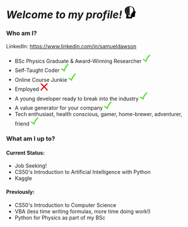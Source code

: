 # *Welcome to my profile!* <img src="https://github.com/Verano-20/Verano-20/blob/master/profile.png" alt="tick icon" width="30px" />

### Who am I?
LinkedIn: https://www.linkedin.com/in/samueldawson

- BSc Physics Graduate & Award-Winning Researcher <img src="https://github.com/Verano-20/Verano-20/blob/master/tick.png" alt="tick icon" width="20px" />
- Self-Taught Coder <img src="https://github.com/Verano-20/Verano-20/blob/master/tick.png" alt="tick icon" width="20px" />
- Online Course Junkie <img src="https://github.com/Verano-20/Verano-20/blob/master/tick.png" alt="tick icon" width="20px" />
- Employed <img src="https://github.com/Verano-20/Verano-20/blob/master/cross.png" alt="cross icon" width="20px" />
- A young developer ready to break into the industry <img src="https://github.com/Verano-20/Verano-20/blob/master/tick.png" alt="tick icon" width="20px" />
- A value generator for your company <img src="https://github.com/Verano-20/Verano-20/blob/master/tick.png" alt="tick icon" width="20px" />
- Tech enthusiast, health conscious, gamer, home-brewer, adventurer, friend <img src="https://github.com/Verano-20/Verano-20/blob/master/tick.png" alt="tick icon" width="20px" />

### What am I up to?
#### Current Status:
- Job Seeking!
- CS50's Introduction to Artificial Intelligence with Python
- Kaggle

#### Previously:
- CS50's Introduction to Computer Science
- VBA (less time writing formulas, more time doing work!)
- Python for Physics as part of my BSc
